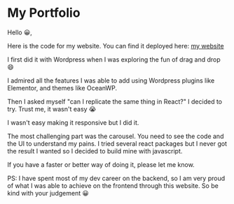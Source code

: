 # My Portfolio
Hello 😀,

Here is the code for my website. You can find it deployed here: [my website](https://marye.netlify.app/)

I first did it with Wordpress when I was exploring the fun of drag and drop 😄

I admired all the features I was able to add using Wordpress plugins like Elementor, and themes like OceanWP.

Then I asked myself "can I replicate the same thing in React?" I decided to try. Trust me, it wasn't easy 😭

I wasn't easy making it responsive but I did it.

The most challenging part was the carousel. You need to see the code and the UI to understand my pains. I tried several react packages but I never got the result I wanted so I decided to build mine with javascript. 

If you have a faster or better way of doing it, please let me know.


PS: I have spent most of my dev career on the backend, so I am very proud of what I was able to achieve on the frontend through this website. So be kind with your judgement 😀
